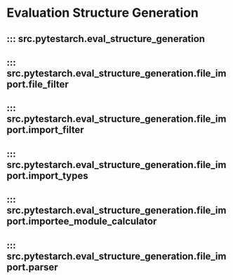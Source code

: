 # Evaluation Structure Generation

## ::: src.pytestarch.eval_structure_generation

## ::: src.pytestarch.eval_structure_generation.file_import.file_filter

## ::: src.pytestarch.eval_structure_generation.file_import.import_filter

## ::: src.pytestarch.eval_structure_generation.file_import.import_types

## ::: src.pytestarch.eval_structure_generation.file_import.importee_module_calculator

## ::: src.pytestarch.eval_structure_generation.file_import.parser


